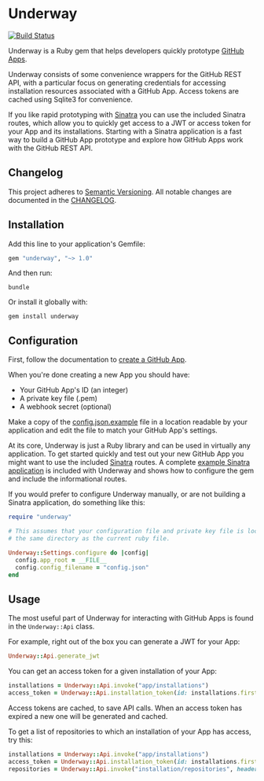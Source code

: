 # Underway

[![Build Status](https://travis-ci.org/jamesmartin/underway.svg?branch=master)](https://travis-ci.org/jamesmartin/underway)

Underway is a Ruby gem that helps developers quickly prototype [GitHub
Apps](https://developer.github.com/apps/).

Underway consists of some convenience wrappers for the GitHub REST API, with a
particular focus on generating credentials for accessing installation resources
associated with a GitHub App. Access tokens are cached using Sqlite3 for
convenience.

If you like rapid prototyping with [Sinatra](http://sinatrarb.com) you can use
the included Sinatra routes, which allow you to quickly get access to a JWT or
access token for your App and its installations. Starting with a Sinatra
application is a fast way to build a GitHub App prototype and explore how
GitHub Apps work with the GitHub REST API.

## Changelog

This project adheres to [Semantic Versioning](http://semver.org). All notable
changes are documented in the
[CHANGELOG](https://github.com/jamesmartin/underway/blob/master/CHANGELOG.md).

## Installation

Add this line to your application's Gemfile:

```ruby
gem "underway", "~> 1.0"
```

And then run:

```
bundle
```

Or install it globally with:

```
gem install underway
```

## Configuration

First, follow the documentation to [create a GitHub
App](https://developer.github.com/apps/building-github-apps/creating-a-github-app/).

When you're done creating a new App you should have:

- Your GitHub App's ID (an integer)
- A private key file (.pem)
- A webhook secret (optional)

Make a copy of the
[config.json.example](https://github.com/jamesmartin/underway/blob/master/config.json.example)
file in a location readable by your application and edit the file to match your
GitHub App's settings.

At its core, Underway is just a Ruby library and can be used in virtually any
application.  To get started quickly and test out your new GitHub App you might
want to use the included [Sinatra](http://sinatrarb.com) routes. A complete
[example Sinatra
application](https://github.com/jamesmartin/underway/blob/master/example/app.rb)
is included with Underway and shows how to configure the gem and include the
informational routes.


If you would prefer to configure Underway manually, or are not building a
Sinatra application, do something like this:

```ruby
require "underway"

# This assumes that your configuration file and private key file is located in
# the same directory as the current ruby file.

Underway::Settings.configure do |config|
  config.app_root = __FILE__
  config.config_filename = "config.json"
end
```

## Usage

The most useful part of Underway for interacting with GitHub Apps is found in
the `Underway::Api` class.

For example, right out of the box you can generate a JWT for your App:

```ruby
Underway::Api.generate_jwt
```

You can get an access token for a given installation of your App:

```ruby
installations = Underway::Api.invoke("app/installations")
access_token = Underway::Api.installation_token(id: installations.first.id)
```

Access tokens are cached, to save API calls. When an access token has expired a
new one will be generated and cached.

To get a list of repositories to which an installation of your App has access,
try this:

```ruby
installations = Underway::Api.invoke("app/installations")
access_token = Underway::Api.installation_token(id: installations.first.id)
repositories = Underway::Api.invoke("installation/repositories", headers: { authorization: "token #{access_token}" })
```
